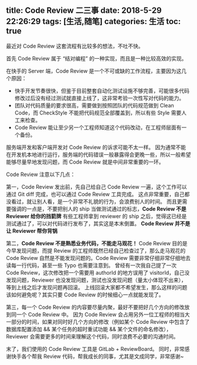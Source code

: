 title: Code Review 二三事
date: 2018-5-29 22:26:29
tags: [生活,随笔]
categories: 生活
toc: true
---

最近对 Code Review 这套流程有比较多的想法，不吐不快。

首先 Code Review 属于 “结对编程” 的一种实现，而且是一种比较高效的实现。

在快手的 Server 端，Code Review 是一个不可或缺的工作流程，主要因为这几个原因：

- 快手开发节奏很快，但鉴于目前整套自动化测试设施不够完善，可能很多代码修改过后没有经过测试就直接上线了，这非常考验一次性写对代码的能力。
- 团队对代码质量的要求很高，需要做到按照团队的代码规范做到 Clean Code，而 CheckStyle 不能把代码规范全部覆盖到，所以有些 Style 需要人工来检查。
- Code Review 能让至少另一个工程师知道这个代码改动，在工程师层面有一个备份。

服务端开发和客户端开发对 Code Review 的诉求可能不太一样。
因为通常不能在开发机本地进行运行，服务端的代码错误一般暴露得会更晚一些，所以一般希望能够尽量早地发现问题，而 Code Review 就是中间非常重要的一环。



Code Review 注意以下几点：

第一，Code Review 发出前，先自己给自己 Code Review 一遍，这个工作可以通过 Git diff 完成，也可以通过 Code Review 工具完成。
这点非常重要，自己都没看过，就让别人看，是一个非常不礼貌的行为，会浪费别人的时间。
而且更需要强调的一点是，不要把别人的 ship 当做测试通过的标志，**Code Review 不是 Reviewer 给你的挡箭牌**
有些工程师拿到 reviewer 的 ship 之后，觉得这已经是测试通过了，可以对代码进行发布了，其实这是本末倒置。
**Code Review 并不是让 Reviewer 帮你背锅**

第二，**Code Review 不是熟悉业务代码，不能走马观花！**
Code Review 目的是今早发现问题，而提 Review 的工程师既然已经自己检查过了，那么走马观花的 Code Review 自然是不能发现问题的。Code Review 需要非常仔细非常仔细地去读每一行代码，甚至一些 Typo 也需要注意到。
曾经有一次我自己提了一次 Code Review，这次修改把一个需要用 authorId 的地方误用了 visitorId，自己没发现问题，Reviewer 也没发现问题，测试也没发现问题（量太小体现不出来），等到上线之后才发现问题再回滚。
上线回滚大家都不希望发生，那么这样的问题该如何避免呢？其实只要 Code Review 的时候细心一点就能发现了。

第三，每一个 Code Review 的内容要尽量内聚，最好不要把好几个方向的修改放到同一个 Code Review 中。
因为 Code Review 会占用另外一位工程师的相当大一部分的时间，如果对同时好几个方向的修改（例如某个 Code Review 中包含了 数据库配置添加 && 某个任务的超时重试功能 && 某个文件的命名修改），Reviewer 会需要更多的时间来理解这个代码，同时浪费不必要的沟通时间。

末了，我们使用的 Code Review 工具是 GitLab + ReviewBoard。
同时，非常感谢快手各个帮我 Review 代码，帮我成长的同事，尤其是文成同学，非常感谢~
